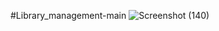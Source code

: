 #Library_management-main
![Screenshot (140)](https://user-images.githubusercontent.com/87666362/200754487-c594f90c-a23e-4af3-98fb-eb01221df7e0.png)
